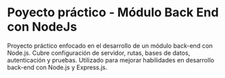 # Poyecto práctico - Módulo Back End con NodeJs
Proyecto práctico enfocado en el desarrollo de un módulo back-end con Node.js. Cubre configuración de servidor, rutas, bases de datos, autenticación y pruebas. Utilizado para mejorar habilidades en desarrollo back-end con Node.js y Express.js.
